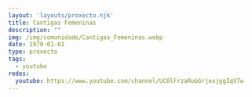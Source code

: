 ```yaml
---
layout: 'layouts/proxecto.njk'
title: Cantigas Femeninas
description: ""
img: /img/comunidade/Cantigas_Femeninas.webp
date: 1970-01-01
type: proxecto
tags:
  - youtube
redes:
  youtube: https://www.youtube.com/channel/UC0lFrzaRubGrjexjggIqV7w
---
```

